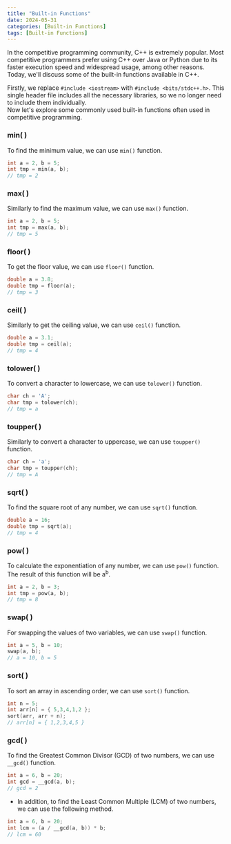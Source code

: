 ```yaml
---
title: "Built-in Functions"
date: 2024-05-31
categories: [Built-in Functions]
tags: [Built-in Functions]
---
```


In the competitive programming community, C++ is extremely popular. Most competitive programmers prefer using C++ over Java or Python due to its faster execution speed and widespread usage, among other reasons. Today, we'll discuss some of the built-in functions available in C++.

Firstly, we replace `#include <iostream>` with `#include <bits/stdc++.h>`. This single header file includes all the necessary libraries, so we no longer need to include them individually.\
Now let's explore some commonly used built-in functions often used in competitive programming.

### min( )

To find the minimum value, we can use `min()` function.

```cpp
int a = 2, b = 5;
int tmp = min(a, b);
// tmp = 2
```

### max( )

Similarly to find the maximum value, we can use `max()` function.

```cpp
int a = 2, b = 5;
int tmp = max(a, b);
// tmp = 5
```

### floor( )

To get the floor value, we can use `floor()` function.

```cpp
double a = 3.8;
double tmp = floor(a);
// tmp = 3
```

### ceil( )

Similarly to get the ceiling value, we can use `ceil()` function.

```cpp
double a = 3.1;
double tmp = ceil(a);
// tmp = 4
```

### tolower( )

To convert a character to lowercase, we can use `tolower()` function.

```cpp
char ch = 'A';
char tmp = tolower(ch);
// tmp = a
```

### toupper( )

Similarly to convert a character to uppercase, we can use `toupper()` function.

```cpp
char ch = 'a';
char tmp = toupper(ch);
// tmp = A
```

### sqrt( )

To find the square root of any number, we can use `sqrt()` function.

```cpp
double a = 16;
double tmp = sqrt(a);
// tmp = 4
```

### pow( )

To calculate the exponentiation of any number, we can use `pow()` function.\
The result of this function will be a<sup>b</sup>.

```cpp
int a = 2, b = 3;
int tmp = pow(a, b);
// tmp = 8
```

### swap( )

For swapping the values of two variables, we can use `swap()` function.

```cpp
int a = 5, b = 10;
swap(a, b);
// a = 10, b = 5
```

### sort( )

To sort an array in ascending order, we can use `sort()` function.

```cpp
int n = 5;
int arr[n] = { 5,3,4,1,2 };
sort(arr, arr + n);
// arr[n] = { 1,2,3,4,5 }
```

### gcd( )

To find the Greatest Common Divisor (GCD) of two numbers, we can use `__gcd()` function.

```cpp
int a = 6, b = 20;
int gcd = __gcd(a, b);
// gcd = 2
```

- In addition, to find the Least Common Multiple (LCM) of two numbers, we can use the following method.

```cpp
int a = 6, b = 20;
int lcm = (a / __gcd(a, b)) * b;
// lcm = 60
```